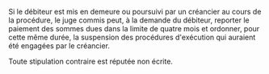 Si le débiteur est mis en demeure ou poursuivi par un créancier au cours de la procédure, le juge commis peut, à la demande du débiteur, reporter le paiement des sommes dues dans la limite de quatre mois et ordonner, pour cette même durée, la suspension des procédures d'exécution qui auraient été engagées par le créancier.  

  
 Toute stipulation contraire est réputée non écrite.  

  
